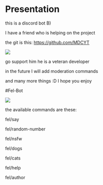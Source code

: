 # Presentation
this is a discord bot B)

I have a friend who is helping on the project

the git is this:
https://github.com/MDCYT

![](https://avatars.githubusercontent.com/u/67084442?v=4)

go support him he is a veteran developer

in the future I will add moderation commands

and many more things :D I hope you enjoy

#Fel-Bot

![](https://cdn.discordapp.com/attachments/942189261229264920/942649586797912124/GJ_moveBtn-uhd.png)

the available commands are these:

fel/say

fel/random-number

fel/nsfw

fel/dogs

fel/cats

fel/help

fel/author
